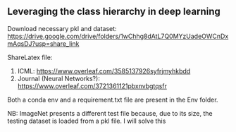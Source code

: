 ## Leveraging the class hierarchy in deep learning

Download necessary pkl and dataset: https://drive.google.com/drive/folders/1wChhg8dAtL7Q0MYzUadeOWCnDxmAqsDJ?usp=share_link

ShareLatex file:
1) ICML: https://www.overleaf.com/3585137926syfrjmyhkbdd
2) Journal (Neural Networks?): https://www.overleaf.com/3721361121pbxnvbgtqsfr


Both a conda env and a requirement.txt file are present in the Env folder.

NB: ImageNet presents a different test file because, due to its size, the testing dataset is loaded from a pkl file. I will solve this
